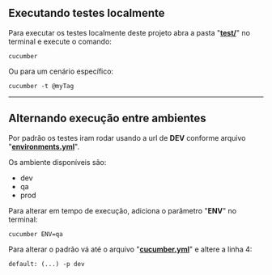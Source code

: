 ## Executando testes localmente

Para executar os testes localmente deste projeto abra a pasta "**[test/](../test/)**" no terminal e execute o comando:
```
cucumber
```
Ou para um cenário específico:
```
cucumber -t @myTag
```


---
## Alternando execução entre ambientes

Por padrão os testes iram rodar usando a url de **DEV** conforme arquivo "**[environments.yml](../test/features/support/config/environments.yml)**".

Os ambiente disponíveis são:
- dev
- qa
- prod

Para alterar em tempo de execução, adiciona o parâmetro "**ENV**" no terminal:
```
cucumber ENV=qa
```

Para alterar o padrão vá até o arquivo "**[cucumber.yml](../test/cucumber.yml)**" e altere a linha 4:
```
default: (...) -p dev
```
